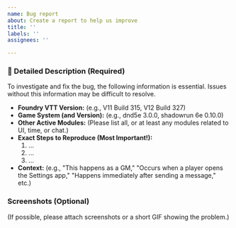 ```yaml
---
name: Bug report
about: Create a report to help us improve
title: ''
labels: ''
assignees: ''

---
```


### 🐞 Detailed Description (Required)
To investigate and fix the bug, the following information is essential. Issues without this information may be difficult to resolve.

* **Foundry VTT Version:** (e.g., V11 Build 315, V12 Build 327)
* **Game System (and Version):** (e.g., dnd5e 3.0.0, shadowrun 6e 0.10.0)
* **Other Active Modules:** (Please list all, or at least any modules related to UI, time, or chat.)
* **Exact Steps to Reproduce (Most Important!):**
    1.  ...
    2.  ...
    3.  ...
* **Context:** (e.g., "This happens as a GM," "Occurs when a player opens the Settings app," "Happens immediately after sending a message," etc.)

### Screenshots (Optional)
(If possible, please attach screenshots or a short GIF showing the problem.)
